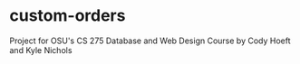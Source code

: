 custom-orders
=============

Project for OSU's CS 275 Database and Web Design Course by Cody Hoeft and Kyle Nichols
